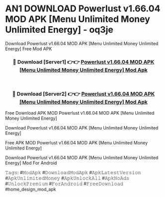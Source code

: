 # AN1 DOWNLOAD Powerlust v1.66.04 MOD APK [Menu Unlimited Money Unlimited Energy] - oq3je
Download Powerlust v1.66.04 MOD APK [Menu Unlimited Money Unlimited Energy] Free Mod APK

<div align="center">
<h3>🔴 Download [Server1] 👉👉 <a href="https://apk-comot.site?title=Powerlust_v1.66.04_MOD_APK_[Menu_Unlimited_Money_Unlimited_Energy]">Powerlust v1.66.04 MOD APK [Menu Unlimited Money Unlimited Energy] Mod Apk</a></h3><br>

<h3>🔴 Download [Server2] 👉👉 <a href="https://apk-comot.site?title=Powerlust_v1.66.04_MOD_APK_[Menu_Unlimited_Money_Unlimited_Energy]">Powerlust v1.66.04 MOD APK [Menu Unlimited Money Unlimited Energy] Mod Apk</a></h3>
</div>


Free Download APK MOD Powerlust v1.66.04 MOD APK [Menu Unlimited Money Unlimited Energy]

Download Powerlust v1.66.04 MOD APK [Menu Unlimited Money Unlimited Energy] 

Free APK MOD Powerlust v1.66.04 MOD APK [Menu Unlimited Money Unlimited Energy] 

Download Powerlust v1.66.04 MOD APK [Menu Unlimited Money Unlimited Energy] Mod For Android

𝚃𝚊𝚐𝚜: #𝙼𝚘𝚍𝙰𝚙𝚔 #𝙳𝚘𝚠𝚗𝚕𝚘𝚊𝚍𝙼𝚘𝚍𝙰𝚙𝚔 #𝙰𝚙𝚔𝙻𝚊𝚝𝚎𝚜𝚝𝚅𝚎𝚛𝚜𝚒𝚘𝚗 #𝙰𝚙𝚔𝚄𝚗𝚕𝚒𝚖𝚒𝚝𝚎𝚍𝙼𝚘𝚗𝚎𝚢 #𝙰𝚙𝚔𝚄𝚗𝚕𝚘𝚌𝚔𝙰𝚕𝚕 #𝙰𝚙𝚔𝙽𝚘𝙰𝚍𝚜 #𝚄𝚗𝚕𝚘𝚌𝚔𝙿𝚛𝚎𝚖𝚒𝚞𝚖 #𝙵𝚘𝚛𝙰𝚗𝚍𝚛𝚘𝚒𝚍 #𝙵𝚛𝚎𝚎𝙳𝚘𝚠𝚗𝚕𝚘𝚊𝚍 #home_design_mod_apk